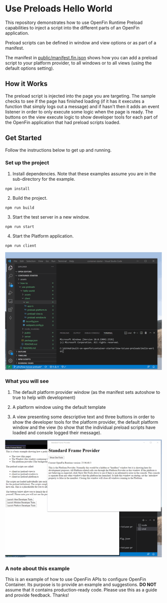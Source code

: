 # Use Preloads Hello World

This repository demonstrates how to use OpenFin Runtime Preload capabilities to inject a script into the different parts of an OpenFin application.

Preload scripts can be defined in window and view options or as part of a manifest.

The manifest in [public/manifest.fin.json](public/manifest.fin.json) shows how you can add a preload script to your platform provider, to all windows or to all views (using the default options setting).

## How it Works

The preload script is injected into the page you are targeting. The sample checks to see if the page has finished loading (if it has it executes a function that simply logs out a message) and if hasn't then it adds an event listener in order to only execute some logic when the page is ready. The buttons on the view execute logic to show developer tools for each part of the OpenFin application that had preload scripts loaded.

## Get Started

Follow the instructions below to get up and running.

### Set up the project

1. Install dependencies. Note that these examples assume you are in the sub-directory for the example.

```shell
npm install
```

2. Build the project.

```shell
npm run build
```

3. Start the test server in a new window.

```shell
npm run start
```

4. Start the Platform application.

```shell
npm run client
```

![installing, building and launching](./assets/container-starter-how-to-use-preload-hello-world-install.gif)

### What you will see

1. The default platform provider window (as the manifest sets autoshow to true to help with development)

2. A platform window using the default template

3. A view presenting some descriptive text and three buttons in order to show the developer tools for the platform provider, the default platform window and the view (to show that the individual preload scripts have loaded and console logged their message).

![installing, building and launching](./assets/container-starter-how-to-use-preload-hello-world-run.gif)

### A note about this example

This is an example of how to use OpenFin APIs to configure OpenFin Container. Its purpose is to provide an example and suggestions. **DO NOT** assume that it contains production-ready code. Please use this as a guide and provide feedback. Thanks!
